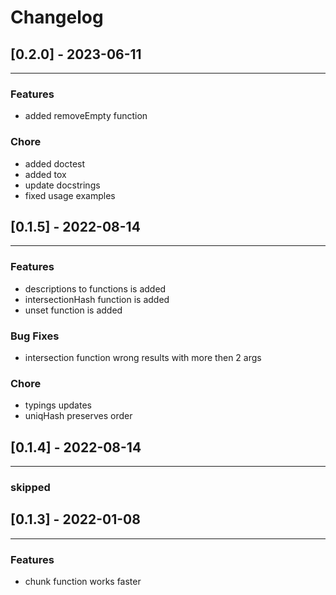 # Changelog

## [0.2.0] - 2023-06-11

---

### Features

- added removeEmpty function

### Chore

- added doctest
- added tox
- update docstrings
- fixed usage examples

## [0.1.5] - 2022-08-14

---

### Features

- descriptions to functions is added
- intersectionHash function is added
- unset function is added

### Bug Fixes

- intersection function wrong results with more then 2 args

### Chore

- typings updates
- uniqHash preserves order

## [0.1.4] - 2022-08-14

---

### skipped

## [0.1.3] - 2022-01-08

---

### Features

- chunk function works faster

